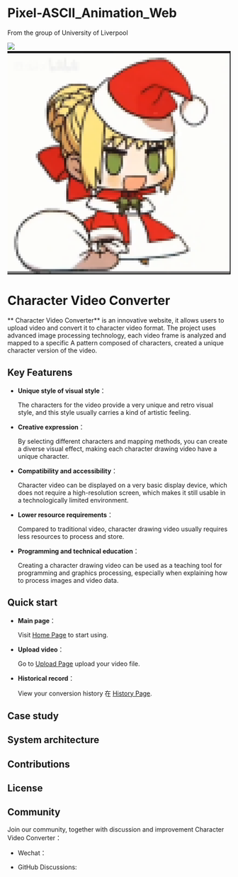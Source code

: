 # Pixel-ASCII_Animation_Web
From the group of University of Liverpool

<img src="https://github.com/ZhuangshengLi/Pixel-ASCII_Animation_Web/blob/ae4109f6ad0cda111423a315b9dacf1493c8525c/code/example/testpic.jpg" width=600px>

<img src="https://github.com/ZhuangshengLi/Pixel-ASCII_Animation_Web/blob/ae4109f6ad0cda111423a315b9dacf1493c8525c/code/example/00004.png" width=600px>

# Character Video Converter 

  

** Character Video Converter** is an innovative website, it allows users to upload video and convert it to character video format. The project uses advanced image processing technology, each video frame is analyzed and mapped to a specific A pattern composed of characters, created a unique character version of the video. 

  

   

  

## Key Featurens 

  

   

  

- **Unique style of visual style**： 

  

   The characters for the video provide a very unique and retro visual style, and this style usually carries a kind of artistic feeling. 

  

   

  

- **Creative expression**： 

  

   By selecting different characters and mapping methods, you can create a diverse visual effect, making each character drawing video have a unique character. 

  

   

  

- **Compatibility and accessibility**： 

  

   Character video can be displayed on a very basic display device, which does not require a high-resolution screen, which makes it still usable in a technologically limited environment. 

  

   

  

- **Lower resource requirements**： 

  

   Compared to traditional video, character drawing video usually requires less resources to process and store. 

  

   

  

- **Programming and technical education**： 

  

   Creating a character drawing video can be used as a teaching tool for programming and graphics processing, especially when explaining how to process images and video data. 

  

   

  

## Quick start 

  

   

  

- **Main page**： 

  

   Visit [Home Page](http://localhost:63342/untitled/src/utils/firstHomePage.html?_ijt=a1m9r08rgpridg6nrhd606mh28&_ij_reload=RELOAD_ON_SAVE) to start using. 

  

   

  

- **Upload video**： 

  

   Go to [Upload Page](http://localhost:63342/untitled/src/utils/Upload.html?_ijt=d13tvk6sd13git5bc64qh3vrr3&_ij_reload=RELOAD_ON_SAVE) upload your video file. 

  

   

  

- **Historical record**： 

  

   View your conversion history 在 [History Page](http://localhost:63342/untitled/src/utils/HistoryPage.html?_ijt=qn3753s0v5gia9igmq2dg3bv78&_ij_reload=RELOAD_ON_SAVE). 

  

   

  

## Case study 

  

   

  

   

  

## System architecture 

  

   

  

   

  

## Contributions 

  

   

  

   

  

## License 

  

   

  

   

  

## Community  

   

  

Join our community, together with discussion and improvement Character Video Converter： 

  

   

  

- Wechat： 

  

- GitHub Discussions: 

